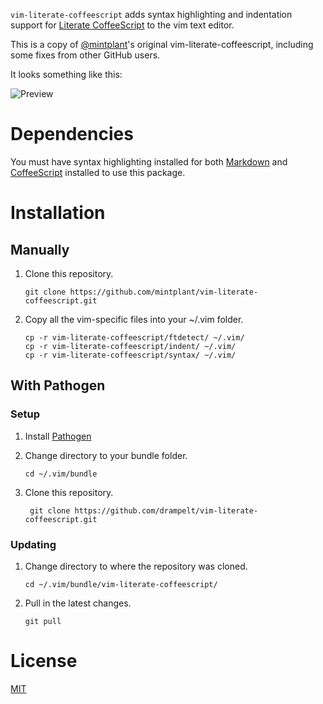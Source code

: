 `vim-literate-coffeescript` adds syntax highlighting and indentation support for
[Literate CoffeeScript](http://coffeescript.org/#literate) to the vim text
editor.

This is a copy of [@mintplant](https://github.com/mintplant)'s original vim-literate-coffeescript, including some fixes from other GitHub users.

It looks something like this:

![Preview](test/test.png)

# Dependencies

You must have syntax highlighting installed for both
[Markdown](https://github.com/tpope/vim-markdown) and
[CoffeeScript](https://github.com/kchmck/vim-coffee-script) installed to use
this package.

# Installation

## Manually

 1. Clone this repository.

        git clone https://github.com/mintplant/vim-literate-coffeescript.git

 2. Copy all the vim-specific files into your ~/.vim folder.

        cp -r vim-literate-coffeescript/ftdetect/ ~/.vim/
        cp -r vim-literate-coffeescript/indent/ ~/.vim/
        cp -r vim-literate-coffeescript/syntax/ ~/.vim/

## With Pathogen

### Setup

 1. Install [Pathogen](http://www.vim.org/scripts/script.php?script_id=2332)

 2. Change directory to your bundle folder.

        cd ~/.vim/bundle

 3. Clone this repository.

         git clone https://github.com/drampelt/vim-literate-coffeescript.git

### Updating

 1. Change directory to where the repository was cloned.

        cd ~/.vim/bundle/vim-literate-coffeescript/

 2. Pull in the latest changes.

        git pull

# License

[MIT](LICENSE)
